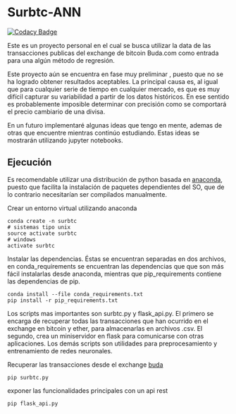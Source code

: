 # Surbtc-ANN

[![Codacy Badge](https://api.codacy.com/project/badge/Grade/51365674d17041219ba3104572953fd2)](https://app.codacy.com/app/felaco/fortacryp-data-collector?utm_source=github.com&utm_medium=referral&utm_content=felaco/fortacryp-data-collector&utm_campaign=Badge_Grade_Settings)

Este es un proyecto personal en el cual se busca utilizar la data de las transacciones publicas del exchange de bitcoin Buda.com como entrada para una algún método de regresión.

Este proyecto aún se encuentra en fase muy preliminar , puesto que no se ha logrado obtener resultados aceptables. La principal causa es, al igual que para cualquier serie de tiempo en cualquier mercado, es que es muy difícil capturar su variabilidad a partir de los datos históricos. En ese sentido es probablemente imposible determinar con precisión como se comportará el precio cambiario de una divisa.

En un futuro implementaré algunas ideas que tengo en mente, ademas de otras que encuentre mientras continúo estudiando. Estas ideas se mostrarán utilizando jupyter notebooks.

## Ejecución
Es recomendable utilizar una distribución de python basada en [anaconda](https://www.anaconda.com/download/), puesto que facilita la instalación de paquetes dependientes del SO, que de lo contrario necesitarían ser compilados manualmente.

Crear un entorno virtual utilizando anaconda

    conda create -n surbtc
    # sistemas tipo unix
    source activate surbtc
    # windows
    activate surbtc

Instalar las dependencias. Éstas se encuentran separadas en dos archivos, en conda_requirements se encuentran las dependencias que que son más fácil instalarlas desde anaconda, mientras que pip_requirements contiene las dependencias de pip.

    conda install --file conda_requirements.txt
    pip install -r pip_requirements.txt

Los scripts mas importantes son surbtc.py y flask_api.py. El primero se encarga de recuperar todas las transacciones que han ocurrido en el exchange en bitcoin y ether, para almacenarlas en archivos .csv. El segundo, crea un miniservidor en flask para comunicarse con otras aplicaciones. Los demás scripts son utilidades para preprocesamiento y entrenamiento de redes neuronales.

Recuperar las transacciones desde el exchange [buda](https://www.buda.com)

    pip surbtc.py

exponer las funcionalidades principales con un api rest

    pip flask_api.py
